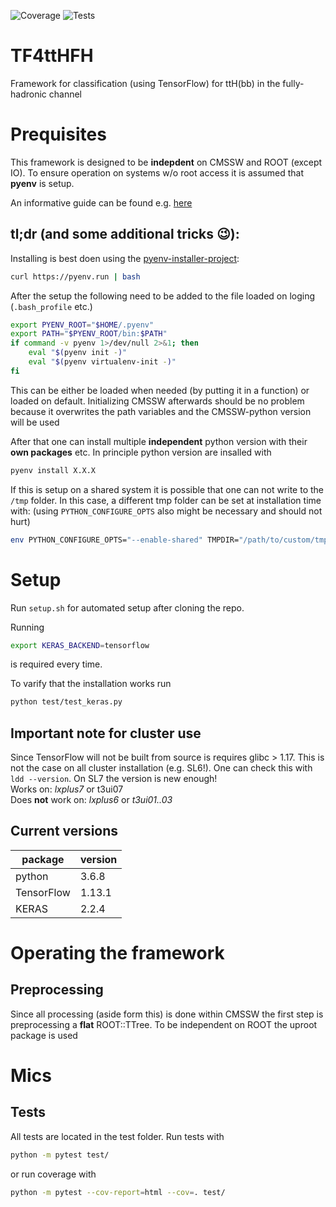 ![Coverage](https://img.shields.io/badge/pytest--cov-83%25-yellow.svg?longCache=true&style=flat-square)
![Tests](https://img.shields.io/badge/Test%20passing-true-green.svg?longCache=true&style=flat-square)
# TF4ttHFH

Framework for classification (using TensorFlow) for ttH(bb) in the fully-hadronic channel


# Prequisites
This framework is designed to be **indepdent** on CMSSW and ROOT (except IO). To ensure operation on systems w/o root access it is assumed that **pyenv** is setup.

An informative guide can be found e.g. [here](https://realpython.com/intro-to-pyenv)

## tl;dr (and some additional tricks :wink:): 
Installing is best doen using the [pyenv-installer-project](https://github.com/pyenv/pyenv-installer):

```bash
curl https://pyenv.run | bash
```

After the setup the following need to be added to the file loaded on loging (`.bash_profile` etc.)

```bash
export PYENV_ROOT="$HOME/.pyenv"
export PATH="$PYENV_ROOT/bin:$PATH"
if command -v pyenv 1>/dev/null 2>&1; then
    eval "$(pyenv init -)"
    eval "$(pyenv virtualenv-init -)"
fi
```

This can be either be loaded when needed (by putting it in a function) or loaded on default. Initializing CMSSW afterwards should be no problem because it overwrites the path variables and the CMSSW-python version will be used

After that one can install multiple **independent** python version with their **own packages** etc. In principle python version are insalled with 

```bash
pyenv install X.X.X
```

If this is setup on a shared system it is possible that one can not write to the `/tmp` folder. In this case, a different tmp folder can be set at installation time with:
(using `PYTHON_CONFIGURE_OPTS` also might be necessary and should not hurt)

```bash
env PYTHON_CONFIGURE_OPTS="--enable-shared" TMPDIR="/path/to/custom/tmp" pyenv install X.X.X
```

# Setup

Run `setup.sh` for automated setup after cloning the repo.

Running 
```bash
export KERAS_BACKEND=tensorflow
```
is required every time.

To varify that the installation works run 
```bash
python test/test_keras.py
```

## Important note for cluster use
Since TensorFlow will not be built from source is requires glibc > 1.17. This is not the case on all cluster installation (e.g. SL6!). One can check this with `ldd --version`. On SL7 the version is new enough!       
Works on: *lxplus7* or t3ui07      
Does **not** work on: *lxplus6* or *t3ui01..03*


## Current versions

| package    | version |
| ---------- | ------- |
| python     | 3.6.8   |
| TensorFlow | 1.13.1  |
| KERAS      | 2.2.4   |


# Operating the framework

## Preprocessing
Since all processing (aside form this) is done within CMSSW the first step is preprocessing a **flat** ROOT::TTree. To be independent on ROOT the uproot package is used


# Mics

## Tests
All tests are located in the test folder. Run tests with
```bash
python -m pytest test/
```
or run coverage with
```bash
python -m pytest --cov-report=html --cov=. test/
```
